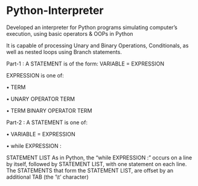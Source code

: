 # Python-Interpreter

Developed an interpreter for Python programs simulating computer’s execution, using basic operators & OOPs in Python
 
It is capable of processing Unary and Binary Operations, Conditionals, as well as nested loops using Branch statements.

Part-1 : 
A STATEMENT is of the form: VARIABLE = EXPRESSION

EXPRESSION is one of:

• TERM

• UNARY OPERATOR TERM

• TERM BINARY OPERATOR TERM

Part-2 :
A STATEMENT is one of:

• VARIABLE = EXPRESSION

• while EXPRESSION :

STATEMENT LIST
As in Python, the “while EXPRESSION :” occurs on a line by itself, followed by STATEMENT LIST, with one statement on each line. The STATEMENTS that form the STATEMENT LIST, are offset by an additional TAB (the ’\t’ character)
